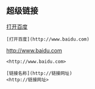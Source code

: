 ## 超级链接


[打开百度](http://www.baidu.com)

```
[打开百度](http://www.baidu.com)
```

<http://www.baidu.com>

```
<http://www.baidu.com>
```

```
[链接名称](http://链接网址)
<http://链接网址>
```


